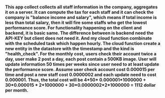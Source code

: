 #### This app collect collects all staff information in the company, aggregates it on a server. It can compute the tax for each staff and it can check the company is "balance income and salary", which means if total income is less than total salary, then it will fire some staffs who get the lowest performance score. For functionality happening on the client and backend, it is basic same. The difference between is backend need the API-KEY but client does not need it. And my cloud function combinate with the scheduled task which happen hourly. The cloud function create a new entity in the datastore with the timestamp and the kind is "health_check". For the monthly cost, users check their account twice a day, user make 2 post a day, each post contain a 500KB image. User will update information 50 times per weeks since user need to at least update the performance score. Assume user check account cost 0.000015 per time and post a new staff cost 0.0000002 and each update need to cost 0.000001. Thus, the total cost will be 4\*50\* 0.000001*1000000 + 30\*0.000015 \* 2\*1000000 + 30\*0.0000002\*2\*1000000 = 1112 dollar per month.
